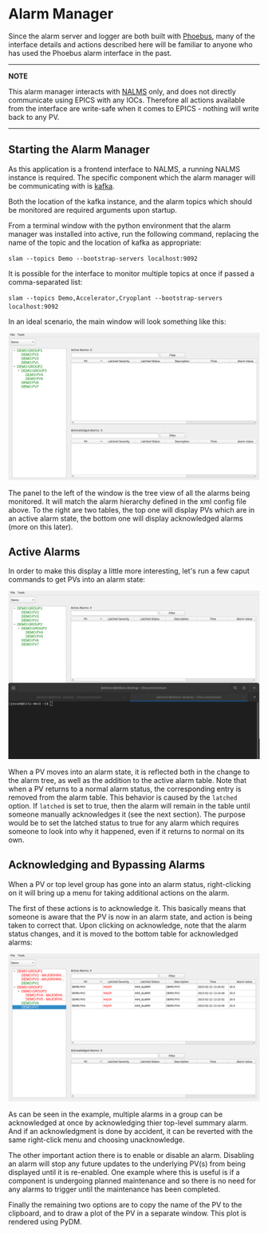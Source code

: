 # Alarm Manager

Since the alarm server and logger are both built with [Phoebus](https://github.com/ControlSystemStudio/phoebus), many of the
interface details and actions described here will be familiar to anyone who has used the Phoebus alarm
interface in the past.

---
**NOTE**

This alarm manager interacts with [NALMS](https://github.com/slaclab/nalms) only, and does not directly communicate
using EPICS with any IOCs. Therefore all actions available from the interface are write-safe when it comes to EPICS -
nothing will write back to any PV.

---

## Starting the Alarm Manager

As this application is a frontend interface to NALMS, a running NALMS instance is 
required. The specific component which the alarm manager will be communicating with is [kafka](https://kafka.apache.org/).

Both the location of the kafka instance, and the alarm topics which should be monitored are required arguments
upon startup.

From a terminal window with the python environment that the alarm manager was installed into active, run the following command,
replacing the name of the topic and the location of kafka as appropriate:

`slam --topics Demo --bootstrap-servers localhost:9092`

It is possible for the interface to monitor multiple topics at once if passed a comma-separated list:

`slam --topics Demo,Accelerator,Cryoplant --bootstrap-servers localhost:9092`

In an ideal scenario, the main window will look something like this:

![no-alarm-window](img/no-alarms.png)

The panel to the left of the window is the tree view of all the alarms being monitored. It will match the alarm hierarchy
defined in the xml config file above. To the right are two tables, the top one will display PVs which are in an active
alarm state, the bottom one will display acknowledged alarms (more on this later). 

## Active Alarms

In order to make this display a little more interesting, let's run a few caput commands to get PVs into an 
alarm state:

![toggling alarms](img/toggle-alarms.gif)

When a PV moves into an alarm state, it is reflected both in the change to the alarm tree, as well as the addition to
the active alarm table. Note that when a PV returns to a normal alarm status, the corresponding entry is removed
from the alarm table. This behavior is caused by the `latched` option. If `latched` is set to true, then the alarm
will remain in the table until someone manually acknowledges it (see the next section). The purpose would be to set
the latched status to true for any alarm which requires someone to look into why it happened, even if it returns
to normal on its own.

## Acknowledging and Bypassing Alarms

When a PV or top level group has gone into an alarm status, right-clicking on it will bring up a menu for taking additional
actions on the alarm.

The first of these actions is to acknowledge it. This basically means that someone is aware that the PV is now in an
alarm state, and action is being taken to correct that. Upon clicking on acknowledge, note that the alarm status
changes, and it is moved to the bottom table for acknowledged alarms:

![acknowledging alarms](img/acknowledge-alarms.gif)

As can be seen in the example, multiple alarms in a group can be acknowledged at once by acknowledging thier top-level
summary alarm. And if an acknowledgment is done by accident, it can be reverted with the same right-click menu and
choosing unacknowledge.

The other important action there is to enable or disable an alarm. Disabling an alarm will stop any future updates
to the underlying PV(s) from being displayed until it is re-enabled. One example where this is useful is if a 
component is undergoing planned maintenance and so there is no need for any alarms to trigger until the maintenance
has been completed.

Finally the remaining two options are to copy the name of the PV to the clipboard, and to draw a plot of the PV in 
a separate window. This plot is rendered using PyDM.
